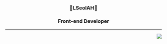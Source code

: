<div align="center">
 
 ### 🐣LSeolAH🐥
 ### Front-end Developer
  ---
  
  <img align="right" src="https://github-readme-stats.vercel.app/api/top-langs/?username=LSeolAh&layout=compact&theme=tokyonight)](https://github.com/LSeolAh/github-readme-stats"/>

  <br>
 
</div>
